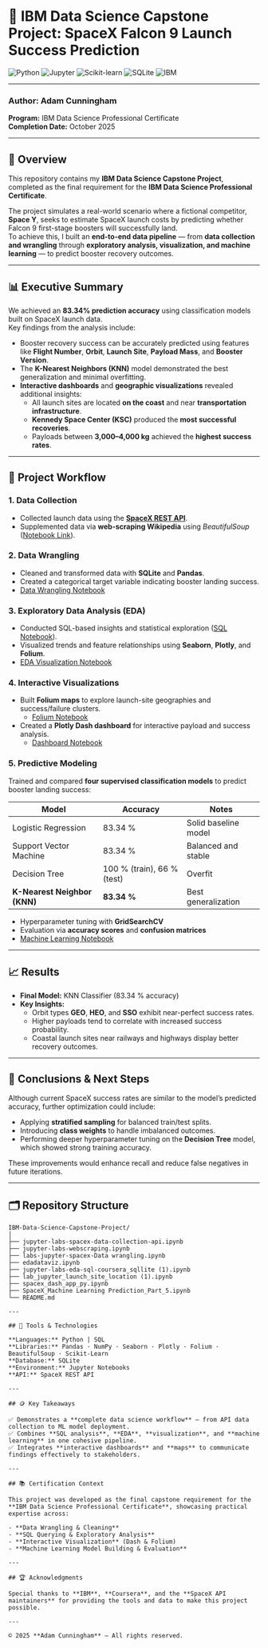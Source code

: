 # 🚀 IBM Data Science Capstone Project: SpaceX Falcon 9 Launch Success Prediction

![Python](https://img.shields.io/badge/Made%20with-Python-3776AB?logo=python&logoColor=white)
![Jupyter](https://img.shields.io/badge/Powered%20by-Jupyter-orange?logo=jupyter)
![Scikit-learn](https://img.shields.io/badge/Scikit--Learn-Modeling-blue?logo=scikitlearn)
![SQLite](https://img.shields.io/badge/SQLite-Database-003B57?logo=sqlite&logoColor=white)
![IBM](https://img.shields.io/badge/IBM%20Certified-Data%20Science%20Professional-006699?logo=ibm)

---

### **Author:** Adam Cunningham  
**Program:** IBM Data Science Professional Certificate  
**Completion Date:** October 2025  

---

## 🧭 Overview

This repository contains my **IBM Data Science Capstone Project**, completed as the final requirement for the **IBM Data Science Professional Certificate**.  

The project simulates a real-world scenario where a fictional competitor, **Space Y**, seeks to estimate SpaceX launch costs by predicting whether Falcon 9 first-stage boosters will successfully land.  
To achieve this, I built an **end-to-end data pipeline** — from **data collection and wrangling** through **exploratory analysis, visualization, and machine learning** — to predict booster recovery outcomes.

---

## 📊 Executive Summary

We achieved an **83.34% prediction accuracy** using classification models built on SpaceX launch data.  
Key findings from the analysis include:

- Booster recovery success can be accurately predicted using features like **Flight Number**, **Orbit**, **Launch Site**, **Payload Mass**, and **Booster Version**.  
- The **K-Nearest Neighbors (KNN)** model demonstrated the best generalization and minimal overfitting.  
- **Interactive dashboards** and **geographic visualizations** revealed additional insights:
  - All launch sites are located **on the coast** and near **transportation infrastructure**.
  - **Kennedy Space Center (KSC)** produced the **most successful recoveries**.
  - Payloads between **3,000–4,000 kg** achieved the **highest success rates**.

---

## 🧩 Project Workflow

### **1. Data Collection**
- Collected launch data using the **[SpaceX REST API](https://github.com/agcunning25-byte/IBM-Data-Science-Capstone-Project/blob/main/jupyter-labs-spacex-data-collection-api.ipynb)**.  
- Supplemented data via **web-scraping Wikipedia** using *BeautifulSoup* ([Notebook Link](https://github.com/agcunning25-byte/IBM-Data-Science-Capstone-Project/blob/main/jupyter-labs-webscraping.ipynb)).

### **2. Data Wrangling**
- Cleaned and transformed data with **SQLite** and **Pandas**.  
- Created a categorical target variable indicating booster landing success.  
- [Data Wrangling Notebook](https://github.com/agcunning25-byte/IBM-Data-Science-Capstone-Project/blob/main/labs-jupyter-spacex-Data%20wrangling.ipynb)

### **3. Exploratory Data Analysis (EDA)**
- Conducted SQL-based insights and statistical exploration ([SQL Notebook](https://github.com/agcunning25-byte/IBM-Data-Science-Capstone-Project/blob/main/jupyter-labs-eda-sql-coursera_sqllite%20(1).ipynb)).  
- Visualized trends and feature relationships using **Seaborn**, **Plotly**, and **Folium**.  
- [EDA Visualization Notebook](https://github.com/agcunning25-byte/IBM-Data-Science-Capstone-Project/blob/main/edadataviz.ipynb)

### **4. Interactive Visualizations**
- Built **Folium maps** to explore launch-site geographies and success/failure clusters.  
  - [Folium Notebook](https://github.com/agcunning25-byte/IBM-Data-Science-Capstone-Project/blob/main/lab_jupyter_launch_site_location%20(1).ipynb)
- Created a **Plotly Dash dashboard** for interactive payload and success analysis.  
  - [Dashboard Notebook](https://github.com/agcunning25-byte/IBM-Data-Science-Capstone-Project/blob/main/spacex_dash_app_py.ipynb)

### **5. Predictive Modeling**
Trained and compared **four supervised classification models** to predict booster landing success:

| Model | Accuracy | Notes |
|--------|-----------|-------|
| Logistic Regression | 83.34 % | Solid baseline model |
| Support Vector Machine | 83.34 % | Balanced and stable |
| Decision Tree | 100 % (train), 66 % (test) | Overfit |
| **K-Nearest Neighbor (KNN)** | **83.34 %** | Best generalization |

- Hyperparameter tuning with **GridSearchCV**  
- Evaluation via **accuracy scores** and **confusion matrices**  
- [Machine Learning Notebook](https://github.com/agcunning25-byte/IBM-Data-Science-Capstone-Project/blob/main/SpaceX_Machine%20Learning%20Prediction_Part_5.ipynb)

---

## 📈 Results

- **Final Model:** KNN Classifier (83.34 % accuracy)  
- **Key Insights:**
  - Orbit types **GEO**, **HEO**, and **SSO** exhibit near-perfect success rates.  
  - Higher payloads tend to correlate with increased success probability.  
  - Coastal launch sites near railways and highways display better recovery outcomes.

---

## 🧠 Conclusions & Next Steps

Although current SpaceX success rates are similar to the model’s predicted accuracy, further optimization could include:

- Applying **stratified sampling** for balanced train/test splits.  
- Introducing **class weights** to handle imbalanced outcomes.  
- Performing deeper hyperparameter tuning on the **Decision Tree** model, which showed strong training accuracy.  

These improvements would enhance recall and reduce false negatives in future iterations.

---

## 🗂️ Repository Structure

```plaintext
IBM-Data-Science-Capstone-Project/
│
├── jupyter-labs-spacex-data-collection-api.ipynb
├── jupyter-labs-webscraping.ipynb
├── labs-jupyter-spacex-Data wrangling.ipynb
├── edadataviz.ipynb
├── jupyter-labs-eda-sql-coursera_sqllite (1).ipynb
├── lab_jupyter_launch_site_location (1).ipynb
├── spacex_dash_app_py.ipynb
├── SpaceX_Machine Learning Prediction_Part_5.ipynb
└── README.md

---

## 🧰 Tools & Technologies

**Languages:** Python | SQL  
**Libraries:** Pandas · NumPy · Seaborn · Plotly · Folium · BeautifulSoup · Scikit-Learn  
**Database:** SQLite  
**Environment:** Jupyter Notebooks  
**API:** SpaceX REST API  

---

## 🪙 Key Takeaways

✅ Demonstrates a **complete data science workflow** — from API data collection to ML model deployment.  
✅ Combines **SQL analysis**, **EDA**, **visualization**, and **machine learning** in one cohesive pipeline.  
✅ Integrates **interactive dashboards** and **maps** to communicate findings effectively to stakeholders.  

---

## 📚 Certification Context

This project was developed as the final capstone requirement for the **IBM Data Science Professional Certificate**, showcasing practical expertise across:

- **Data Wrangling & Cleaning**  
- **SQL Querying & Exploratory Analysis**  
- **Interactive Visualization** (Dash & Folium)  
- **Machine Learning Model Building & Evaluation**  

---

## 🏆 Acknowledgments

Special thanks to **IBM**, **Coursera**, and the **SpaceX API maintainers** for providing the tools and data to make this project possible.

---

© 2025 **Adam Cunningham** — All rights reserved.
